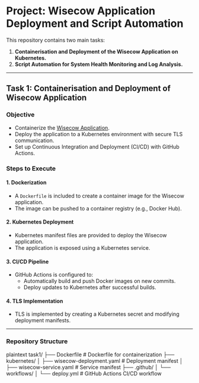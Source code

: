 # **Project: Wisecow Application Deployment and Script Automation**

This repository contains two main tasks:  
1. **Containerisation and Deployment of the Wisecow Application on Kubernetes.**  
2. **Script Automation for System Health Monitoring and Log Analysis.**

---

## **Task 1: Containerisation and Deployment of Wisecow Application**

### **Objective**
- Containerize the [Wisecow Application](https://github.com/nyrahul/wisecow).
- Deploy the application to a Kubernetes environment with secure TLS communication.
- Set up Continuous Integration and Deployment (CI/CD) with GitHub Actions.

### **Steps to Execute**

#### **1. Dockerization**
- A `Dockerfile` is included to create a container image for the Wisecow application.
- The image can be pushed to a container registry (e.g., Docker Hub).

#### **2. Kubernetes Deployment**
- Kubernetes manifest files are provided to deploy the Wisecow application.
- The application is exposed using a Kubernetes service.

#### **3. CI/CD Pipeline**
- GitHub Actions is configured to:
  - Automatically build and push Docker images on new commits.
  - Deploy updates to Kubernetes after successful builds.

#### **4. TLS Implementation**
- TLS is implemented by creating a Kubernetes secret and modifying deployment manifests.

---

### **Repository Structure**
plaintext
task1/
├── Dockerfile                 # Dockerfile for containerization
├── kubernetes/
│   ├── wisecow-deployment.yaml  # Deployment manifest
│   ├── wisecow-service.yaml     # Service manifest
├── .github/
│   └── workflows/
│       └── deploy.yml         # GitHub Actions CI/CD workflow
